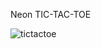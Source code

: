 Neon TIC-TAC-TOE

![tictactoe](https://github.com/user-attachments/assets/8b980b85-cbbd-42dc-a148-1dac93e460c4)
